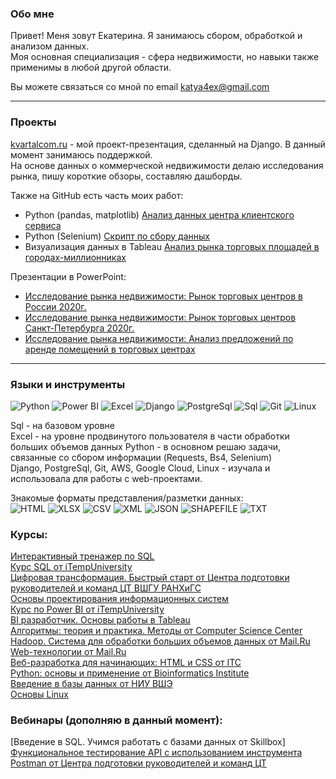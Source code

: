 
### Обо мне
Привет! Меня зовут Екатерина. Я занимаюсь сбором, обработкой и анализом данных.   
Моя основная специализация - сфера недвижимости, но навыки также применимы в любой другой области.  

Вы можете связаться со мной по email katya4ex@gmail.com

---
### Проекты
[kvartalcom.ru](https://kvartalcom.pythonanywhere.com) - мой проект-презентация, сделанный на Django. В данный момент занимаюсь поддержкой.  
На основе данных о коммерческой недвижимости делаю исследования рынка, пишу короткие обзоры, составляю дашборды.


Также на GitHub есть часть моих работ:  

 - Python (pandas, matplotlib) [Анализ данных центра клиентского сервиса](https://github.com/Katya4ex/katya4ex/blob/main/some_project/Data_analysis/Data_castomer_service.ipynb)
 - Python (Selenium) [Скрипт по сбору данных](https://github.com/Katya4ex/katya4ex/tree/main/some_project/Parsing)
 - Визуализация данных в Tableau [Анализ рынка торговых площадей в городах-миллионниках](https://public.tableau.com/views/-_16241099070140/sheet4?:language=en-US&:display_count=n&:origin=viz_share_link)
 
 Презентации в PowerPoint:
 - [Исследование рынка недвижимости: Рынок торговых центров в России 2020г.](https://docs.google.com/presentation/d/1XRy8R2KnYctTQR15zUcMDRwj2x5ZdTzJphMZi0Bad4I/edit?usp=sharing)
 - [Исследование рынка недвижимости: Рынок торговых центров Санкт-Петербурга 2020г.](https://docs.google.com/presentation/d/1hTsT-CPeb2aPEG1E9O2r3YvhrkV-R9MB5FnRy89maRg/edit?usp=sharing)
 - [Исследование рынка недвижимости: Анализ предложений по аренде помещений в торговых центрах](https://github.com/Katya4ex/katya4ex/blob/main/some_project/Data_analysis/Data_Spb_retail_rent.ipynb)

---
### Языки и инструменты
![Python](https://img.shields.io/badge/Python-c34f25?style=for-the-badge&logo=python)
![Power BI](https://img.shields.io/badge/Power_BI-c34f25?style=for-the-badge&logo=power_bi)
![Excel](https://img.shields.io/badge/Excel-c34f25?style=for-the-badge&logo=excel)
![Django](https://img.shields.io/badge/Django-c34f25?style=for-the-badge&logo=django)
![PostgreSql](https://img.shields.io/badge/PostgreSql-c34f25?style=for-the-badge&logo=postgresql)
![Sql](https://img.shields.io/badge/Sql-c34f25?style=for-the-badge&logo=esql)
![Git](https://img.shields.io/badge/Git-c34f25?style=for-the-badge&logo=git)
![Linux](https://img.shields.io/badge/Linux-c34f25?style=for-the-badge&logo=linux)

Sql - на базовом уровне  
Excel - на уровне продвинутого пользователя в части обработки больших объемов данных
Python - в основном решаю задачи, связанные со сбором информации (Requests, Bs4, Selenium)  
Django, PostgreSql, Git, AWS, Google Cloud, Linux - изучала и использовала для работы с web-проектами.  


Знакомые форматы представления/разметки данных:  
![HTML](https://img.shields.io/badge/HTML-999999?style=for-the-badge&logo=HTML)
![XLSX](https://img.shields.io/badge/XLSX-999999?style=for-the-badge&logo=XLSX)
![CSV](https://img.shields.io/badge/CSV-999999?style=for-the-badge&logo=CSV)
![XML](https://img.shields.io/badge/XML-999999?style=for-the-badge&logo=XML)
![JSON](https://img.shields.io/badge/JSON-999999?style=for-the-badge&logo=JSON)
![SHAPEFILE](https://img.shields.io/badge/SHAPEFILE-999999?style=for-the-badge&logo=shapefile)
![TXT](https://img.shields.io/badge/TXT-999999?style=for-the-badge&logo=TXT)  

### Курсы:
[Интерактивный тренажер по SQL](https://stepik.org/cert/1457192)  
[Курс SQL от iTempUniversity](https://www.youtube.com/playlist?list=PL0FN8SpXya_JgY0s8QM8xGVcZ26YLL0sa)  
[Цифровая трансформация. Быстрый старт от Центра подготовки руководителей и команд ЦТ ВШГУ РАНХиГС](https://stepik.org/cert/1242513)  
[Основы проектирования информационных систем](https://stepik.org/cert/1145938)  
[Курс по Power BI от iTempUniversity](https://www.youtube.com/playlist?list=PL0FN8SpXya_KTfNuZNBmUQttvkSGmXiCM)  
[BI разработчик. Основы работы в Tableau](https://stepik.org/course/56280/syllabus)  
[Алгоритмы: теория и практика. Методы от Computer Science Center](https://stepik.org/cert/97466)  
[Hadoop. Система для обработки больших объемов данных от Mail.Ru](https://stepik.org/cert/91238)  
[Web-технологии от Mail.Ru](https://stepik.org/cert/175642)  
[Веб-разработка для начинающих: HTML и CSS от ITC](https://stepik.org/cert/239969)  
[Python: основы и применение от Bioinformatics Institute](https://stepik.org/cert/65784)  
[Введение в базы данных от НИУ ВШЭ](https://stepik.org/cert/199665)  
[Основы Linux](https://stepik.org/course/762) 

### Вебинары (дополняю в данный момент):
[Введение в SQL. Учимся работать с базами данных от Skillbox]  
[Функциональное тестирование API с использованием инструмента Postman от Центра подготовки руководителей и команд ЦТ](https://t.me/c/1601360360/325)  

